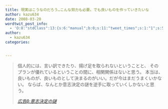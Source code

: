 ```yaml
---
title: 現実はこうなのだろう…こんな努力も必要。でも良いものを作っていきたいな
author: kazu634
date: 2008-03-20
wordtwit_post_info:
  - 'O:8:"stdClass":13:{s:6:"manual";b:0;s:11:"tweet_times";s:1:"1";s:5:"delay";s:1:"0";s:7:"enabled";s:1:"1";s:10:"separation";i:60;s:7:"version";s:3:"3.7";s:14:"tweet_template";b:0;s:6:"status";i:2;s:6:"result";a:0:{}s:13:"tweet_counter";i:2;s:13:"tweet_log_ids";a:1:{i:0;i:3857;}s:9:"hash_tags";a:0:{}s:8:"accounts";a:1:{i:0;s:7:"kazu634";}}'
author:
  - kazu634
categories:


---
```

<div class="section">
<blockquote title="広告β" cite="http://kokokubeta.livedoor.biz/archives/51339884.html">
<p>
      個人的には、言い訳できたり、揚げ足を取られないということと、 そのプランが優れているということの間に、相関関係はないと思う。 本当は、良いものが、良いものとして決まるのがいい。だが今はまだうまくいかない。 ならば、なんとか意志決定の謎を逆手に取っていくしかないと思う。
</p>
    
<p>
<cite><a href="http://kokokubeta.livedoor.biz/archives/51339884.html" onclick="__gaTracker('send', 'event', 'outbound-article', 'http://kokokubeta.livedoor.biz/archives/51339884.html', '広告β:意志決定の謎');" target="_blank">広告β:意志決定の謎</a></cite>
</p>
</blockquote>
</div>
